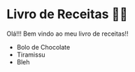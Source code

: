 # Livro de Receitas :man_cook:

Olá!!! Bem vindo ao meu livro de receitas!!

- Bolo de Chocolate
- Tiramissu
- Bleh
